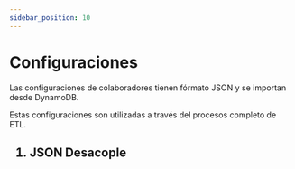 ```yaml
---
sidebar_position: 10
---
```


# Configuraciones

Las configuraciones de colaboradores tienen fórmato JSON y se importan desde DynamoDB.

Estas configuraciones son utilizadas a través del procesos completo de ETL.

<div>
    <h2>
        <ol>
            <li>
                JSON Desacople
            </li>
        </ol>
    </h2>
</div>
